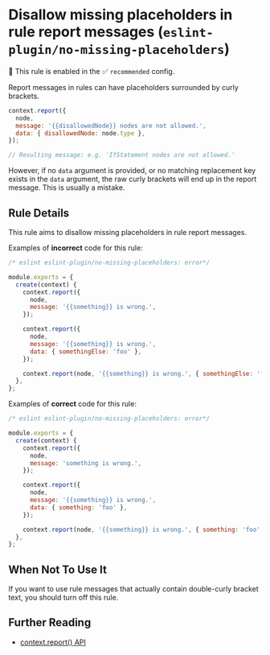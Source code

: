# Disallow missing placeholders in rule report messages (`eslint-plugin/no-missing-placeholders`)

💼 This rule is enabled in the ✅ `recommended` config.

<!-- end auto-generated rule header -->

Report messages in rules can have placeholders surrounded by curly brackets.

```js
context.report({
  node,
  message: '{{disallowedNode}} nodes are not allowed.',
  data: { disallowedNode: node.type },
});

// Resulting message: e.g. 'IfStatement nodes are not allowed.'
```

However, if no `data` argument is provided, or no matching replacement key exists in the `data` argument, the raw curly brackets will end up in the report message. This is usually a mistake.

## Rule Details

This rule aims to disallow missing placeholders in rule report messages.

Examples of **incorrect** code for this rule:

```js
/* eslint eslint-plugin/no-missing-placeholders: error*/

module.exports = {
  create(context) {
    context.report({
      node,
      message: '{{something}} is wrong.',
    });

    context.report({
      node,
      message: '{{something}} is wrong.',
      data: { somethingElse: 'foo' },
    });

    context.report(node, '{{something}} is wrong.', { somethingElse: 'foo' });
  },
};
```

Examples of **correct** code for this rule:

```js
/* eslint eslint-plugin/no-missing-placeholders: error*/

module.exports = {
  create(context) {
    context.report({
      node,
      message: 'something is wrong.',
    });

    context.report({
      node,
      message: '{{something}} is wrong.',
      data: { something: 'foo' },
    });

    context.report(node, '{{something}} is wrong.', { something: 'foo' });
  },
};
```

## When Not To Use It

If you want to use rule messages that actually contain double-curly bracket text, you should turn off this rule.

## Further Reading

* [context.report() API](http://eslint.org/docs/developer-guide/working-with-rules#contextreport)
